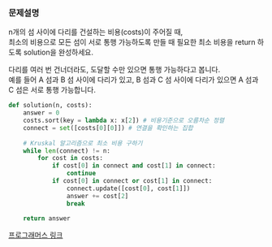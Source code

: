 ### 문제설명
n개의 섬 사이에 다리를 건설하는 비용(costs)이 주어질 때,  
최소의 비용으로 모든 섬이 서로 통행 가능하도록 만들 때 필요한 최소 비용을 return 하도록 solution을 완성하세요.

다리를 여러 번 건너더라도, 도달할 수만 있으면 통행 가능하다고 봅니다.  
예를 들어 A 섬과 B 섬 사이에 다리가 있고, B 섬과 C 섬 사이에 다리가 있으면 A 섬과 C 섬은 서로 통행 가능합니다.

```python
def solution(n, costs):
    answer = 0
    costs.sort(key = lambda x: x[2]) # 비용기준으로 오름차순 정렬
    connect = set([costs[0][0]]) # 연결을 확인하는 집합
    
    # Kruskal 알고리즘으로 최소 비용 구하기
    while len(connect) != n:
        for cost in costs:
            if cost[0] in connect and cost[1] in connect:
                continue
            if cost[0] in connect or cost[1] in connect:
                connect.update([cost[0], cost[1]])
                answer += cost[2]
                break
                
    return answer
```

[프로그래머스 링크](https://programmers.co.kr/learn/courses/30/lessons/42861?language=python3)
